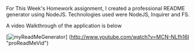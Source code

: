For This Week's Homework assignment, I created a professional README generator using NodeJS. Technologies used were NodeJS, Inquirer and FS.  

A video Walkthrough of the application is below

[![myReadMeGenerator](http://img.youtube.com/vi/MCN-NLfh16I/0.jpg)]
(http://www.youtube.com/watch?v=MCN-NLfh16I "proReadMeVid")
